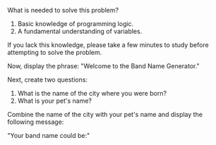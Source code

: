 What is needed to solve this problem?

1. Basic knowledge of programming logic.  
2. A fundamental understanding of variables.  

If you lack this knowledge, please take a few minutes to study before attempting to solve the problem.

Now, display the phrase: "Welcome to the Band Name Generator."

Next, create two questions:  

1. What is the name of the city where you were born?  
2. What is your pet's name?  

Combine the name of the city with your pet's name and display the following message:  

"Your band name could be:"
